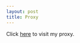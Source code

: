 ```yaml
---
layout: post
title: Proxy
---
```

Click <a href="http://zachpanz88.insomnia247.nl/proxy">here</a> to visit my proxy.
